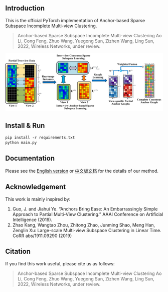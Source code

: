 ## Introduction

This is the official PyTorch implementation of Anchor-based Sparse Subspace Incomplete Multi-view Clustering.

> Anchor-based Sparse Subspace Incomplete Multi-view Clustering
> Ao Li, Cong Feng, Zhuo Wang, Yuegong Sun, Zizhen Wang, Ling Sun, 2022, Wireless Networks, under review.


![image.png](docs/image.png)


## Install & Run

```
pip install -r requirements.txt
python main.py
```

## Documentation

Please see the [English version](docs/formula-en.md) or [中文版文档](docs/formula-zh.md) for the details of our method.


## Acknowledgement

This work is mainly inspired by:
1. Guo, J. and Jiahui Ye. “Anchors Bring Ease: An Embarrassingly Simple Approach to Partial Multi-View Clustering.” AAAI Conference on Artificial Intelligence (2019).
2. Zhao Kang, Wangtao Zhou, Zhitong Zhao, Junming Shao, Meng Han, Zenglin Xu:
Large-scale Multi-view Subspace Clustering in Linear Time. CoRR abs/1911.09290 (2019)


## Citation

If you find this work useful, please cite us as follows:

> Anchor-based Sparse Subspace Incomplete Multi-view Clustering
> Ao Li, Cong Feng, Zhuo Wang, Yuegong Sun, Zizhen Wang, Ling Sun, 2022, Wireless Networks, under review.

